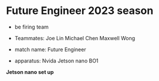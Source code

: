 # **Future Engineer 2023 season**

* be firing team 


* Teammates: Joe Lin  Michael Chen Maxwell Wong


* match name: Future Engineer


* apparatus: Nvida Jetson nano BO1


**Jetson nano set up**




